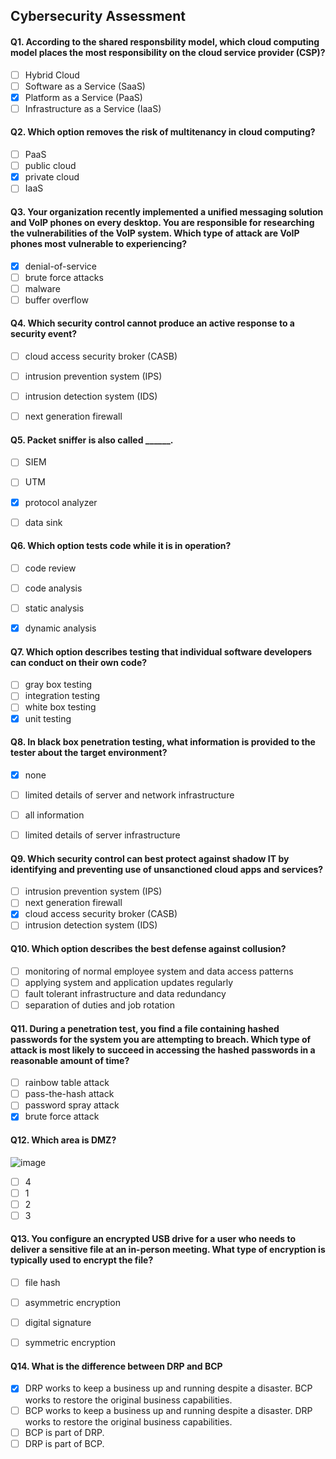 ## Cybersecurity Assessment

#### Q1. According to the shared responsbility model, which cloud computing model places the most responsibility on the cloud service provider (CSP)?

- [ ] Hybrid Cloud
- [ ] Software as a Service (SaaS)
- [x] Platform as a Service (PaaS)
- [ ] Infrastructure as a Service  (IaaS)

#### Q2. Which option removes the risk of multitenancy in cloud computing?

- [ ] PaaS
- [ ] public cloud
- [x] private cloud
- [ ] IaaS

#### Q3. Your organization recently implemented a unified messaging solution and VoIP phones on every desktop. You are responsible for researching the vulnerabilities of the VoIP system. Which type of attack are VoIP phones most vulnerable to experiencing?

- [x] denial-of-service
- [ ] brute force attacks
- [ ] malware
- [ ] buffer overflow

#### Q4. Which security control cannot produce an active response to a security event?

- [ ] cloud access security broker (CASB)
- [ ] intrusion prevention system (IPS)
- [ ] intrusion detection system (IDS)
- [ ] next generation firewall


#### Q5. Packet sniffer is also called ______.

- [ ] SIEM
- [ ] UTM
- [x] protocol analyzer
- [ ] data sink


#### Q6. Which option tests code while it is in operation?

- [ ] code review
- [ ] code analysis
- [ ] static analysis
- [x] dynamic analysis


#### Q7. Which option describes testing that individual software developers can conduct on their own code?

- [ ] gray box testing
- [ ] integration testing
- [ ] white box testing
- [x] unit testing

#### Q8. In black box penetration testing, what information is provided to the tester about the target environment?

- [x] none
- [ ] limited details of server and network infrastructure
- [ ] all information
- [ ] limited details of server infrastructure


#### Q9. Which security control can best protect against shadow IT by identifying and preventing use of unsanctioned cloud apps and services?

- [ ] intrusion prevention system (IPS)
- [ ] next generation firewall
- [x] cloud access security broker (CASB)
- [ ] intrusion detection system (IDS)

#### Q10. Which option describes the best defense against collusion?

- [ ] monitoring of normal employee system and data access patterns
- [ ] applying system and application updates regularly
- [ ] fault tolerant infrastructure and data redundancy
- [ ] separation of duties and job rotation

#### Q11. During a penetration test, you find a file containing hashed passwords for the system you are attempting to breach. Which type of attack is most likely to succeed in accessing the hashed passwords in a reasonable amount of time?

- [ ] rainbow table attack
- [ ] pass-the-hash attack
- [ ] password spray attack
- [x] brute force attack

#### Q12. Which area is DMZ?
![image](https://user-images.githubusercontent.com/45083490/135709069-68011c48-7eaf-4635-bece-32fa1037b6c0.png)

- [ ] 4
- [ ] 1
- [ ] 2
- [ ] 3

#### Q13. You configure an encrypted USB drive for a user who needs to deliver a sensitive file at an in-person meeting. What type of encryption is typically used to encrypt the file?

- [ ] file hash
- [ ] asymmetric encryption
- [ ] digital signature
- [ ] symmetric encryption


#### Q14. What is the difference between DRP and BCP

- [x] DRP works to keep a business up and running despite a disaster. BCP works to restore the original business capabilities.
- [ ] BCP works to keep a business up and running despite a disaster. DRP works to restore the original business capabilities.
- [ ] BCP is part of DRP.
- [ ] DRP is part of BCP.
